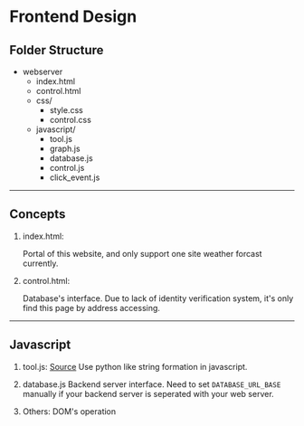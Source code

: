 # Frontend Design

## Folder Structure
 - webserver
   - index.html
   - control.html
   - css/
     - style.css
     - control.css
   - javascript/
     - tool.js
     - graph.js
     - database.js
     - control.js
     - click_event.js

---
## Concepts
1. index.html: 

    Portal of this website, and only support one site weather forcast currently.

2. control.html: 

    Database's interface. Due to lack of identity verification system, it's only find this page by address accessing.

---
## Javascript
1. tool.js: [Source](https://kevintsengtw.blogspot.com/2011/09/javascript-stringformat.html)
    Use python like string formation in javascript.

2. database.js
    Backend server interface. Need to set `DATABASE_URL_BASE` manually if your backend server is seperated with your web server.

3. Others: DOM's operation